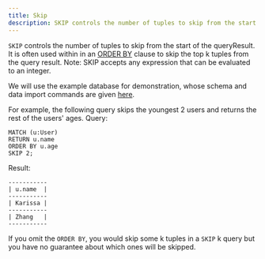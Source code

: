 ```yaml
---
title: Skip
description: SKIP controls the number of tuples to skip from the start of the queryResult.
---
```


`SKIP` controls the number of tuples to skip from the start of the queryResult. It is often used within in an [ORDER BY](/cypher/query-clauses/order-by)
clause to skip the top k tuples from the query result.
Note: SKIP accepts any expression that can be evaluated to an integer.

We will use the example database for demonstration, whose schema and data import commands are given [here](/cypher/query-clauses/example-database).

For example, the following query skips the youngest 2 users
and returns the rest of the users' ages.
Query:
```cypher
MATCH (u:User)
RETURN u.name
ORDER BY u.age
SKIP 2;
```
Result:
```
-----------
| u.name  |
-----------
| Karissa |
-----------
| Zhang   |
-----------
```

If you omit the `ORDER BY`, you would skip some k tuples in a `SKIP` k query
but you have no guarantee about which ones will be skipped.
